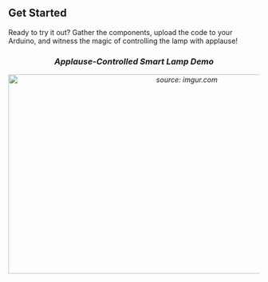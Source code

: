 <h2>Get Started</h2>
<p>Ready to try it out? Gather the components, upload the code to your Arduino, and witness the magic of controlling the lamp with applause!</p>

<h3><div align="center"><i color="#00979C"> Applause-Controlled Smart Lamp Demo <i color="#F9F9F9"></i></div></h2>
<div align="center">
    <a href="https://imgur.com/pTPH4T9">
        <img src="https://i.imgur.com/cqFtY37.gif" title="source: imgur.com" width="700" height="400" />
    </a>
</div></h3>
